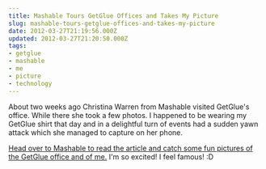 ```yaml
---
title: Mashable Tours GetGlue Offices and Takes My Picture
slug: mashable-tours-getglue-offices-and-takes-my-picture
date: 2012-03-27T21:19:56.000Z
updated: 2012-03-27T21:20:50.000Z
tags:
- getglue
- mashable
- me
- picture
- technology
---
```


About two weeks ago Christina Warren from Mashable visited GetGlue's office.  While there she took a few photos.  I happened to be wearing my GetGlue shirt that day and in a delightful turn of events had a sudden yawn attack which she managed to capture on her phone.

<a href="http://mashable.com/2012/03/27/getglue-office-tour/#55985Super-Glue">Head over to Mashable to read the article and catch some fun pictures of the GetGlue office and of me.</a>  I'm so excited!  I feel famous! :D
